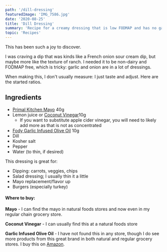 ```yaml
---
path: '/dill-dressing'
featuredImage: 'IMG_7586.jpg'
date: '2020-08-25'
title: 'Dill Dressing'
summary: 'Recipe for a creamy dressing that is low FODMAP and has no garlic and onion.'
topic: 'Recipes'
---
```


This has been such a joy to discover.

I was craving a dip that was kinds like a French onion sour cream dip, but maybe more like the texture of ranch. I needed it to be non-dairy and FODMAP free, which is tricky: garlic and onion are in a lot of dressings.

When making this, I don't usually measure: I just taste and adjust. Here are the started ratios.

## Ingredients

- [Primal Kitchen Mayo](https://www.primalkitchen.com/collections/mayo/products/avocado-oil-mayo?variant=4631981948957) 40g
- Lemon juice or [Coconut Vinegar](https://coconutsecret.com/pages/coconut-vinegar)10g
  - If you want to substitute apple cider vinegar, you will need to likely add more as that is not as concentrated
- [Fody Garlic Infused Olive Oil](https://www.fodyfoods.com/collections/kitchen-staples/products/low-fodmap-garlic-infused-olive-oil) 10g
- Dill
- Kosher salt
- Pepper
- Water (to thin, if desired)

This dressing is great for:

- Dipping: carrots, veggies, chips
- Salad dressing; I usually thin it a little
- Mayo replacement/flavor up
- Burgers (especially turkey)

#### Where to buy:

**Mayo** - I can find the mayo in natural foods stores and now even in my regular chain grocery store.

**Coconut Vinegar** - I can usually find this at a natural foods store

**Garlic Infused Olive Oil** - I have not found this in any store, though I do see more products from this great brand in both natural and regular grocery stores. I buy this on [Amazon](https://www.amazon.com/dp/B07DNG9WVL/ref=twister_B07FDJZ291?_encoding=UTF8&psc=1).
